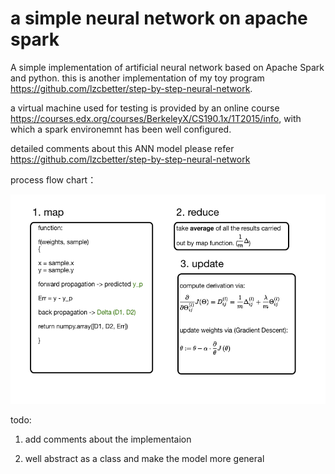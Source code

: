 # a simple neural network on apache spark

A simple implementation of artificial neural network based on Apache Spark and python. this is another implementation of my toy program  https://github.com/lzcbetter/step-by-step-neural-network.

a virtual machine used for testing is provided by an online course https://courses.edx.org/courses/BerkeleyX/CS190.1x/1T2015/info, with which a spark environemnt has been well configured.

detailed comments about this ANN model please refer https://github.com/lzcbetter/step-by-step-neural-network

process flow chart：

![alt text](flow_chart.png)


todo:

1. add comments about the implementaion

2. well abstract as a class and make the model more general
